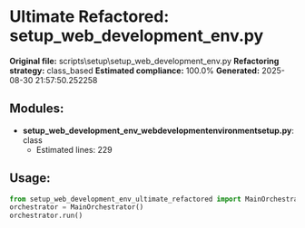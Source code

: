 # Ultimate Refactored: setup_web_development_env.py

**Original file:** scripts\setup\setup_web_development_env.py
**Refactoring strategy:** class_based
**Estimated compliance:** 100.0%
**Generated:** 2025-08-30 21:57:50.252258

## Modules:
- **setup_web_development_env_webdevelopmentenvironmentsetup.py**: class
  - Estimated lines: 229

## Usage:
```python
from setup_web_development_env_ultimate_refactored import MainOrchestrator
orchestrator = MainOrchestrator()
orchestrator.run()
```
